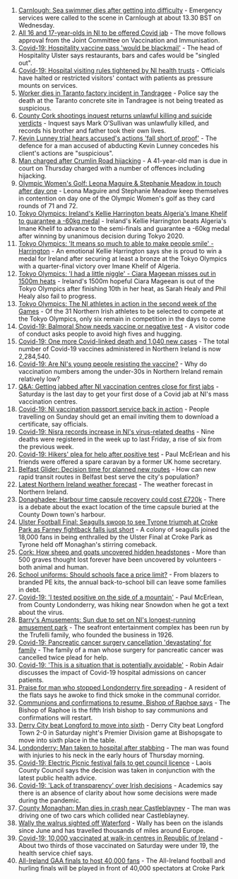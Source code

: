 1. [Carnlough: Sea swimmer dies after getting into difficulty](https://www.bbc.co.uk/news/uk-northern-ireland-58087650) - Emergency services were called to the scene in Carnlough at about 13.30 BST on Wednesday.
2. [All 16 and 17-year-olds in NI to be offered Covid jab](https://www.bbc.co.uk/news/uk-northern-ireland-58090121) - The move follows approval from the Joint Committee on Vaccination and Immunisation.
3. [Covid-19: Hospitality vaccine pass 'would be blackmail'](https://www.bbc.co.uk/news/uk-northern-ireland-58084640) - The head of Hospitality Ulster says restaurants, bars and cafes would be "singled out".
4. [Covid-19: Hospital visiting rules tightened by NI health trusts](https://www.bbc.co.uk/news/uk-northern-ireland-58088267) - Officials have halted or restricted visitors' contact with patients as pressure mounts on services.
5. [Worker dies in Taranto factory incident in Tandragee](https://www.bbc.co.uk/news/uk-northern-ireland-58089149) - Police say the death at the Taranto concrete site in Tandragee is not being treated as suspicious.
6. [County Cork shootings inquest returns unlawful killing and suicide verdicts](https://www.bbc.co.uk/news/world-europe-58091329) - Inquest says Mark O’Sullivan was unlawfully killed, and records his brother and father took their own lives.
7. [Kevin Lunney trial hears accused's actions 'fall short of proof'](https://www.bbc.co.uk/news/uk-northern-ireland-58089152) - The defence for a man accused of abducting Kevin Lunney concedes his client's actions are "suspicious".
8. [Man charged after Crumlin Road hijacking](https://www.bbc.co.uk/news/uk-northern-ireland-58093175) - A 41-year-old man is due in court on Thursday charged with a number of offences including hijacking.
9. [Olympic Women's Golf: Leona Maguire & Stephanie Meadow in touch after day one](https://www.bbc.co.uk/sport/olympics/58083255) - Leona Maguire and Stephanie Meadow keep themselves in contention on day one of the Olympic Women's golf as they card rounds of 71 and 72.
10. [Tokyo Olympics: Ireland's Kellie Harrington beats Algeria's Imane Khelif to guarantee a -60kg medal](https://www.bbc.co.uk/sport/av/olympics/58068888) - Ireland's Kellie Harrington beats Algeria's Imane Khelif to advance to the semi-finals and guarantee a -60kg medal after winning by unanimous decision during Tokyo 2020.
11. [Tokyo Olympics: 'It means so much to able to make people smile' - Harrington](https://www.bbc.co.uk/sport/av/olympics/58067928) - An emotional Kellie Harrington says she is proud to win a medal for Ireland after securing at least a bronze at the Tokyo Olympics with a quarter-final victory over Imane Khelif of Algeria.
12. [Tokyo Olympics: 'I had a little niggle' - Ciara Mageean misses out in 1500m heats](https://www.bbc.co.uk/sport/olympics/58020643) - Ireland's 1500m hopeful Ciara Mageean is out of the Tokyo Olympics after finishing 10th in her heat, as Sarah Healy and Phil Healy also fail to progress.
13. [Tokyo Olympics: The NI athletes in action in the second week of the Games](https://www.bbc.co.uk/sport/olympics/58047094) - Of the 31 Northern Irish athletes to be selected to compete at the Tokyo Olympics, only six remain in competition in the days to come
14. [Covid-19: Balmoral Show needs vaccine or negative test](https://www.bbc.co.uk/news/uk-northern-ireland-58088145) - A visitor code of conduct asks people to avoid high fives and hugging.
15. [Covid-19: One more Covid-linked death and 1,040 new cases](https://www.bbc.co.uk/news/uk-northern-ireland-58087647) - The total number of Covid-19 vaccines administered in Northern Ireland is now 2,284,540.
16. [Covid-19: Are NI's young people resisting the vaccine?](https://www.bbc.co.uk/news/uk-northern-ireland-57975927) - Why do vaccination numbers among the under-30s in Northern Ireland remain relatively low?
17. [Q&A: Getting jabbed after NI vaccination centres close for first jabs](https://www.bbc.co.uk/news/uk-northern-ireland-politics-57986801) - Saturday is the last day to get your first dose of a Covid jab at NI's mass vaccination centres.
18. [Covid-19: NI vaccination passport service back in action](https://www.bbc.co.uk/news/uk-northern-ireland-58024225) - People travelling on Sunday should get an email inviting them to download a certificate, say officials.
19. [Covid-19: Nisra records increase in NI's virus-related deaths](https://www.bbc.co.uk/news/uk-northern-ireland-58026022) - Nine deaths were registered in the week up to last Friday, a rise of six from the previous week.
20. [Covid-19: Hikers' plea for help after positive test](https://www.bbc.co.uk/news/uk-northern-ireland-58075183) - Paul McErlean and his friends were offered a spare caravan by a former UK home secretary.
21. [Belfast Glider: Decision time for planned new routes](https://www.bbc.co.uk/news/uk-northern-ireland-politics-58005194) - How can new rapid transit routes in Belfast best serve the city's population?
22. [Latest Northern Ireland weather forecast](https://www.bbc.co.uk/news/uk-northern-ireland-26018439) - The weather forecast in Northern Ireland.
23. [Donaghadee: Harbour time capsule recovery could cost £720k](https://www.bbc.co.uk/news/uk-northern-ireland-58034552) - There is a debate about the exact location of the time capsule buried at the County Down town's harbour.
24. [Ulster Football Final: Seagulls swoop to see Tyrone triumph at Croke Park as Farney fightback falls just short](https://www.bbc.co.uk/sport/gaelic-games/58047181) - A colony of seagulls joined the 18,000 fans in being enthralled by the Ulster Final at Croke Park as Tyrone held off Monaghan's stirring comeback.
25. [Cork: How sheep and goats uncovered hidden headstones](https://www.bbc.co.uk/news/world-europe-58026027) - More than 500 graves thought lost forever have been uncovered by volunteers - both animal and human.
26. [School uniforms: Should schools face a price limit?](https://www.bbc.co.uk/news/uk-northern-ireland-57733760) - From blazers to branded PE kits, the annual back-to-school bill can leave some families in debt.
27. [Covid-19: 'I tested positive on the side of a mountain'](https://www.bbc.co.uk/news/uk-northern-ireland-58093265) - Paul McErlean, from County Londonderry, was hiking near Snowdon when he got a text about the virus.
28. [Barry's Amusements: Sun due to set on NI's longest-running amusement park](https://www.bbc.co.uk/news/uk-northern-ireland-58078572) - The seafront entertainment complex has been run by the Trufelli family, who founded the business in 1926.
29. [Covid-19: Pancreatic cancer surgery cancellation 'devastating' for family](https://www.bbc.co.uk/news/uk-northern-ireland-58064310) - The family of a man whose surgery for pancreatic cancer was cancelled twice plead for help.
30. [Covid-19: 'This is a situation that is potentially avoidable'](https://www.bbc.co.uk/news/uk-northern-ireland-58060474) - Robin Adair discusses the impact of Covid-19 hospital admissions on cancer patients.
31. [Praise for man who stopped Londonderry fire spreading](https://www.bbc.co.uk/news/uk-northern-ireland-foyle-west-58057183) - A resident of the flats says he awoke to find thick smoke in the communal corridor.
32. [Communions and confirmations to resume, Bishop of Raphoe says](https://www.bbc.co.uk/news/world-europe-58054520) - The Bishop of Raphoe is the fifth Irish bishop to say communions and confirmations will restart.
33. [Derry City beat Longford to move into sixth](https://www.bbc.co.uk/sport/football/58022304) - Derry City beat Longford Town 2-0 in Saturday night's Premier Division game at Bishopsgate to move into sixth place in the table.
34. [Londonderry: Man taken to hospital after stabbing](https://www.bbc.co.uk/news/uk-northern-ireland-foyle-west-58010383) - The man was found with injuries to his neck in the early hours of Thursday morning.
35. [Covid-19: Electric Picnic festival fails to get council licence](https://www.bbc.co.uk/news/world-europe-58093962) - Laois County Council says the decision was taken in conjunction with the latest public health advice.
36. [Covid-19: 'Lack of transparency' over Irish decisions](https://www.bbc.co.uk/news/world-europe-58078133) - Academics say there is an absence of clarity about how some decisions were made during the pandemic.
37. [County Monaghan: Man dies in crash near Castleblayney](https://www.bbc.co.uk/news/world-europe-58084003) - The man was driving one of two cars which collided near Castleblayney.
38. [Wally the walrus sighted off Waterford](https://www.bbc.co.uk/news/uk-england-cornwall-58065003) - Wally has been on the islands since June and has travelled thousands of miles around Europe.
39. [Covid-19: 10,000 vaccinated at walk-in centres in Republic of Ireland](https://www.bbc.co.uk/news/world-europe-58048445) - About two thirds of those vaccinated on Saturday were under 19, the health service chief says.
40. [All-Ireland GAA finals to host 40,000 fans](https://www.bbc.co.uk/sport/northern-ireland/58029316) - The All-Ireland football and hurling finals will be played in front of 40,000 spectators at Croke Park
